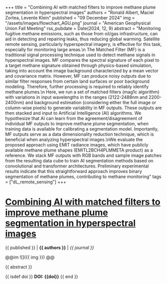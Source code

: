 +++
title = "Combining AI with matched filters to improve methane plume segmentation in hyperspectral images"
authors = "Ronald Albert, Maciel Zortea, Levente Klein"
published = "09 December 2024"
img = "/assets/images/flowchart_AGU.png"
journal = "American Geophysical Union Fall Meeting"
rss_pubdate = Date(2024, 12, 9)
abstract = "Monitoring fugitive methane emissions, such as those from oil/gas infrastructure, can aid in detecting and repairing leaks, thus reducing global warming. Satellite remote sensing, particularly hyperspectral imagery, is effective for this task, especially for monitoring large areas.\n The Matched Filter (MF) is a traditional signal processing technique used to detect methane signals in hyperspectral images. MF compares the spectral signature of each pixel to a target methane signature obtained through physics-based simulation, taking into account the image background characterized by a mean vector and covariance matrix. However, MF can produce noisy outputs due to similar filter responses from certain land surfaces or poor background modeling. Therefore, further processing is required to reliably identify methane plumes.\n Here, we run a set of matched filters (mag1c algorithm) with variations in input wavelengths in the ranges (2122-2488nm and 2200-2400nm) and background estimation (considering either the full image or column-wise pixels) to generate variability in MF outputs. These outputs are then stacked and input to Artificial Intelligence (AI) algorithms. We hypothesize that AI can learn from the agreement/disagreement of individual MF outputs to improve methane plume segmentation, when training data is available for calibrating a segmentation model. Importantly, MF outputs serve as a data dimensionality reduction technique, which is beneficial when analyzing hyperspectral images.\nWe evaluate the proposed approach using EMIT radiance images, which have publicly available methane plume shapes (EMITL2BCH4PLMMETA product) as a reference.  We stack MF outputs with RGB bands and sample image patches from the resulting data cube to train AI segmentation methods based on convolutional and transformer architectures. Preliminary experimental results indicate that this straightforward approach improves binary segmentation of methane plumes, contributing to methane monitoring"
tags = ["dL_remote_sensing"]
+++
# [Combining AI with matched filters to improve methane plume segmentation in hyperspectral images](https://research.ibm.com/publications/combining-ai-with-matched-filters-to-improve-methane-plume-segmentation-in-hyperspectral-images)

{{ published }} | **{{ authors }}** | *{{ journal }}*

@@im
![]({{ img }})
@@

{{ abstract }}

{{ isdef doi }}
**DOI: {{doi}}**
{{ end }}